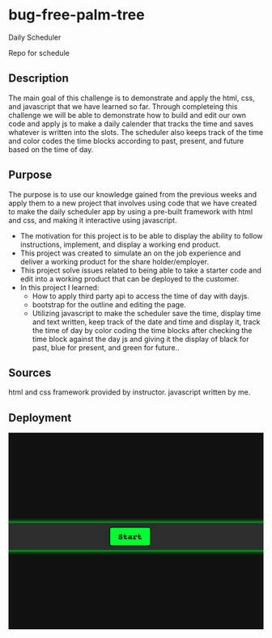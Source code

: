 # bug-free-palm-tree
Daily Scheduler

Repo for schedule

## Description
The main goal of this challenge is to demonstrate and apply the html, css, and javascript that we have learned so far.
Through completeing this challenge we will be able to demonstrate how to build and edit our own code and apply js to make a daily calender that tracks the time and saves whatever is written into the slots. The scheduler also keeps track of the time and color codes the time blocks according to past, present, and future based on the time of day.

## Purpose
The purpose is to use our knowledge gained from the previous weeks and apply them to a new project that involves using code that we have created to make the daily scheduler app by using a pre-built framework with html and css, and making it interactive using javascript.
- The motivation for this project is to be able to display the ability to follow instructions, implement, and display a working end product.
- This project was created to simulate an on the job experience and deliver a working product for the share holder/employer.
- This project solve issues related to being able to take a starter code and edit into a working product that can be deployed to the customer.
- In this project I learned:
  - How to apply third party api to access the time of day with dayjs.
  - bootstrap for the outline and editing the page.
  - Utilizing javascript to make the scheduler save the time, display time and text written, keep track of the date and time and display it, track the time of day by color coding the time blocks after checking the time block against the day js and giving it the display of black for past, blue for present, and green for future..


## Sources
html and css framework provided by instructor. javascript written by me.

## Deployment


![Screenshot 2023-04-18 at 8.37.32 PM.png](https://github.com/Fersill53/cautious-garbanzo/blob/main/Screenshot%202023-04-18%20at%208.37.32%20PM.png)
